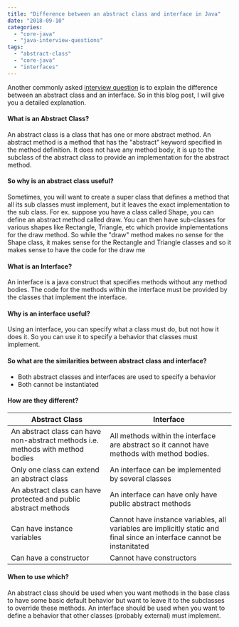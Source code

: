```yaml
---
title: "Difference between an abstract class and interface in Java"
date: "2018-09-10"
categories: 
  - "core-java"
  - "java-interview-questions"
tags: 
  - "abstract-class"
  - "core-java"
  - "interfaces"
---
```


Another commonly asked [interview question](https://learnjava.co.in/java-interview-questions/) is to explain the difference between an abstract class and an interface. So in this blog post, I will give you a detailed explanation.

#### What is an Abstract Class?

An abstract class is a class that has one or more abstract method. An abstract method is a method that has the "abstract" keyword specified in the method definition. It does not have any method body, it is up to the subclass of the abstract class to provide an implementation for the abstract method.

#### So why is an abstract class useful?

Sometimes, you will want to create a super class that defines a method that all its sub classes must implement, but it leaves the exact implementation to the sub class. For ex. suppose you have a class called Shape, you can define an abstract method called draw. You can then have sub-classes for various shapes like Rectangle, Triangle, etc which provide implementations for the draw method. So while the "draw" method makes no sense for the Shape class, it makes sense for the Rectangle and Triangle classes and so it makes sense to have the code for the draw me

#### What is an Interface?

An interface is a java construct that specifies methods without any method bodies. The code for the methods within the interface must be provided by the classes that implement the interface.

#### Why is an interface useful?

Using an interface, you can specify what a class must do, but not how it does it. So you can use it to specify a behavior that classes must implement.

#### So what are the similarities between abstract class and interface?

- Both abstract classes and interfaces are used to specify a behavior
- Both cannot be instantiated

#### How are they different?

|Abstract Class|Interface  |
|--|--|
| An abstract class can have non-abstract methods i.e. methods with method bodies |All methods within the interface are abstract so it cannot have methods with method bodies.  |
| Only one class can extend an abstract class | An interface can be implemented by several classes |
|An abstract class can have protected and public abstract methods  | An interface can have only have public abstract methods |
| Can have instance variables |Cannot have instance variables, all variables are implicitly static and final since an interface cannot be instanitated  |
|Can have a constructor  | Cannot have constructors |

#### When to use which?

An abstract class should be used when you want methods in the base class to have some basic default behavior but want to leave it to the subclasses to override these methods. An interface should be used when you want to define a behavior that other classes (probably external) must implement.
